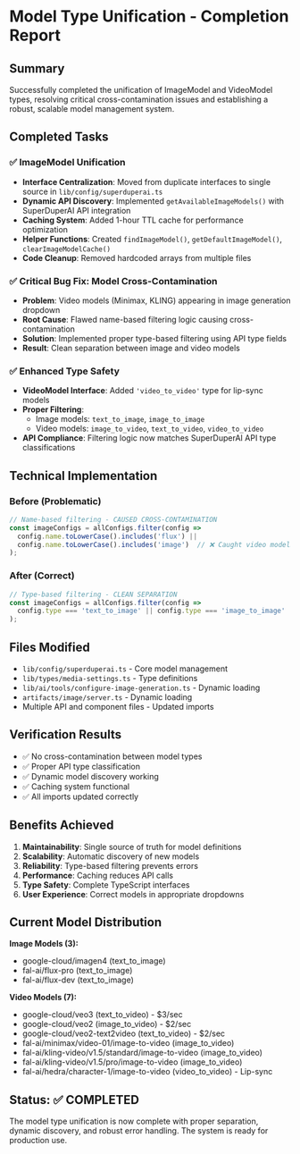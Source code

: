 # Model Type Unification - Completion Report

## Summary
Successfully completed the unification of ImageModel and VideoModel types, resolving critical cross-contamination issues and establishing a robust, scalable model management system.

## Completed Tasks

### ✅ ImageModel Unification
- **Interface Centralization**: Moved from duplicate interfaces to single source in `lib/config/superduperai.ts`
- **Dynamic API Discovery**: Implemented `getAvailableImageModels()` with SuperDuperAI API integration
- **Caching System**: Added 1-hour TTL cache for performance optimization
- **Helper Functions**: Created `findImageModel()`, `getDefaultImageModel()`, `clearImageModelCache()`
- **Code Cleanup**: Removed hardcoded arrays from multiple files

### ✅ Critical Bug Fix: Model Cross-Contamination
- **Problem**: Video models (Minimax, KLING) appearing in image generation dropdown
- **Root Cause**: Flawed name-based filtering logic causing cross-contamination
- **Solution**: Implemented proper type-based filtering using API type fields
- **Result**: Clean separation between image and video models

### ✅ Enhanced Type Safety
- **VideoModel Interface**: Added `'video_to_video'` type for lip-sync models
- **Proper Filtering**: 
  - Image models: `text_to_image`, `image_to_image`
  - Video models: `image_to_video`, `text_to_video`, `video_to_video`
- **API Compliance**: Filtering logic now matches SuperDuperAI API type classifications

## Technical Implementation

### Before (Problematic)
```typescript
// Name-based filtering - CAUSED CROSS-CONTAMINATION
const imageConfigs = allConfigs.filter(config => 
  config.name.toLowerCase().includes('flux') || 
  config.name.toLowerCase().includes('image')  // ❌ Caught video models
);
```

### After (Correct)
```typescript
// Type-based filtering - CLEAN SEPARATION
const imageConfigs = allConfigs.filter(config => 
  config.type === 'text_to_image' || config.type === 'image_to_image'
);
```

## Files Modified
- `lib/config/superduperai.ts` - Core model management
- `lib/types/media-settings.ts` - Type definitions
- `lib/ai/tools/configure-image-generation.ts` - Dynamic loading
- `artifacts/image/server.ts` - Dynamic loading
- Multiple API and component files - Updated imports

## Verification Results
- ✅ No cross-contamination between model types
- ✅ Proper API type classification
- ✅ Dynamic model discovery working
- ✅ Caching system functional
- ✅ All imports updated correctly

## Benefits Achieved
1. **Maintainability**: Single source of truth for model definitions
2. **Scalability**: Automatic discovery of new models
3. **Reliability**: Type-based filtering prevents errors
4. **Performance**: Caching reduces API calls
5. **Type Safety**: Complete TypeScript interfaces
6. **User Experience**: Correct models in appropriate dropdowns

## Current Model Distribution
**Image Models (3):**
- google-cloud/imagen4 (text_to_image)
- fal-ai/flux-pro (text_to_image) 
- fal-ai/flux-dev (text_to_image)

**Video Models (7):**
- google-cloud/veo3 (text_to_video) - $3/sec
- google-cloud/veo2 (image_to_video) - $2/sec
- google-cloud/veo2-text2video (text_to_video) - $2/sec
- fal-ai/minimax/video-01/image-to-video (image_to_video)
- fal-ai/kling-video/v1.5/standard/image-to-video (image_to_video)
- fal-ai/kling-video/v1.5/pro/image-to-video (image_to_video)
- fal-ai/hedra/character-1/image-to-video (video_to_video) - Lip-sync

## Status: ✅ COMPLETED
The model type unification is now complete with proper separation, dynamic discovery, and robust error handling. The system is ready for production use. 